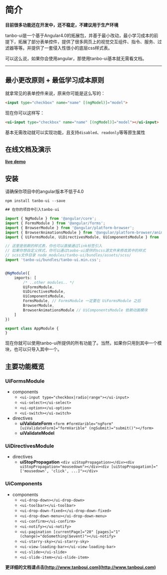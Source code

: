 # 简介
**目前很多功能还在开发中，还不稳定，不建议用于生产环境**

tanbo-ui是一个基于Angular4.0的拓展包，并基于最小改动，最小学习成本的前提下，拓展了部分表单控件，提供了很多网页上的视觉交互组件、指令、服务、过滤器等等。并提供了一套侵入性很小的底层css样式表。

可以这么说，如果你会使用angular，那使用tanbo-ui基本就无需看文档。


---

## 最小更改原则 + 最低学习成本原则

就拿常见的表单控件来说，原来你可能是这么写的：

```html
<input type="checkbox" name="name" [(ngModel)]="model">
```

现在你可以这样写：

```html
<ui-input type="checkbox" name="name" [(ngModel)]="model"></ui-input>
```

基本无需改动就可以实现功能，且支持`disabled`、`readonly`等等原生属性

## 在线文档及演示

**[live demo](http://www.tanboui.com)**


## 安装
请确保你项目中的angular版本不低于4.0
```
npm install tanbo-ui --save
```
```typescript
## 在你的项目中引入tanbo-ui

import { NgModule } from '@angular/core';
import { FormsModule } from '@angular/forms';
import { BrowserModule } from '@angular/platform-browser';
import { BrowserAnimationsModule } from '@angular/platform-browser/animations';
import { UiFormsModule, UiDirectivesModule, UiComponentsModule } from 'tanbo-ui';

// 这里是依赖的样式表，你也可以直接通过link标签引入
// 如果你想自定义样式，你可以通过taobo-ui提供的scss源文件来修改其中的样式
// scss文件目录 node_modules/tanbo-ui/bundles/assets/scss/
import 'tanbo-ui/bundles/tanbo-ui.min.css'; 


@NgModule({
    imports: [
        /* ..other modules.. */
        UiFormsModule,
        UiDirectivesModule,
        UiComponentsModule,
        FormsModule, // FormsModule 一定要在 UiFormsModule 之后
        BrowserModule,
        BrowserAnimationsModule // UiComponentsModule 依赖动画模块
    ]
})

export class AppModule {
}
```

现在你就可以使用tanbo-ui所提供的所有功能了。当然，如果你只用到其中一个模块，也可以只导入其中一个。

## 主要功能概览

### UiFormsModule
+ components
    - `<ui-input type="checkbox|radio|range"></ui-input>`
    - `<ui-select></ui-select>`
    - `<ui-option></ui-option>`
    - `<ui-switch></ui-switch>`
+ directives
    - **uiValidateForm** `<form #formVarible="ngForm" [uiValidateForm]="formVarible" (ngSubmit)="submit()"></form>`
    - **uiValidateModel** 
    
### UiDirectivesModule
+ directives
    - **uiStopPropagation** `<div uiStopPropagation></div><div uiStopPropagation="mousedown"></div><div [uiStopPropagation]="['mousedown', 'click', ...]"></div>`
    
### UiComponents
+ components
    - `<ui-drop-down></ui-drop-down>`
    - `<ui-toolbar></ui-toolbar>`
    - `<ui-drop-down-fixed></ui-drop-down-fixed>`
    - `<ui-drop-down-menu></ui-drop-down-menu>`
    - `<ui-confirm></ui-confirm>`
    - `<ui-notify></ui-notify>`
    - `<ui-pagination [currentPage]="20" [pages]="1" (change)="doSomething($event)"></ui-notify>`
    - `<ui-starry-sky></ui-starry-sky>`
    - `<ui-view-loading-bar></ui-view-loading-bar>`
    - `<ui-slide></ui-slide>`
    - `<ui-slide-item></ui-slide-item>`
    
**更详细的文档请点击[http://www.tanboui.com](http://www.tanboui.com)**